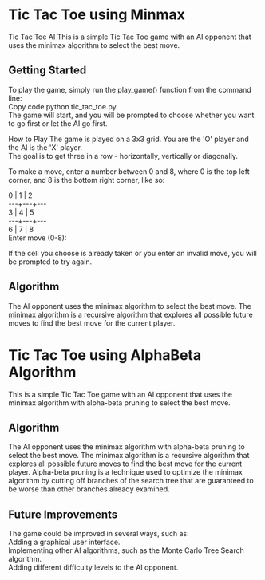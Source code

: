# Tic Tac Toe using Minmax

Tic Tac Toe AI
This is a simple Tic Tac Toe game with an AI opponent that uses the minimax algorithm to select the best move.

## Getting Started
To play the game, simply run the play_game() function from the command line:<br>
Copy code python tic_tac_toe.py<br>
The game will start, and you will be prompted to choose whether you want to go first or let the AI go first.

How to Play
The game is played on a 3x3 grid. You are the 'O' player and the AI is the 'X' player.<br>
The goal is to get three in a row - horizontally, vertically or diagonally.

To make a move, enter a number between 0 and 8, where 0 is the top left corner, and 8 is the bottom right corner, like so:

 0 | 1 | 2 <br>
---+---+---<br>
 3 | 4 | 5 <br>
---+---+---<br>
 6 | 7 | 8 <br>
Enter move (0-8):<br>

If the cell you choose is already taken or you enter an invalid move, you will be prompted to try again.

## Algorithm <br>
The AI opponent uses the minimax algorithm to select the best move. The minimax algorithm is a recursive algorithm that explores all possible future moves to find the best move for the current player.<br>



# Tic Tac Toe using AlphaBeta Algorithm<br>
This is a simple Tic Tac Toe game with an AI opponent that uses the minimax algorithm with alpha-beta pruning to select the best move.<br>
## Algorithm
The AI opponent uses the minimax algorithm with alpha-beta pruning to select the best move. The minimax algorithm is a recursive algorithm that explores all possible future moves to find the best move for the current player. Alpha-beta pruning is a technique used to optimize the minimax algorithm by cutting off branches of the search tree that are guaranteed to be worse than other branches already examined.<br>

## Future Improvements
The game could be improved in several ways, such as:<br>
Adding a graphical user interface.<br>
Implementing other AI algorithms, such as the Monte Carlo Tree Search algorithm.<br>
Adding different difficulty levels to the AI opponent.<br>
